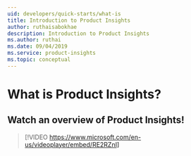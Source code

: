 ```yaml
---
uid: developers/quick-starts/what-is
title: Introduction to Product Insights
author: ruthaisabokhae
description: Introduction to Product Insights
ms.author: ruthai
ms.date: 09/04/2019
ms.service: product-insights
ms.topic: conceptual
---
```


# What is Product Insights?


## Watch an overview of Product Insights!

> [!VIDEO https://www.microsoft.com/en-us/videoplayer/embed/RE2RZnI]

